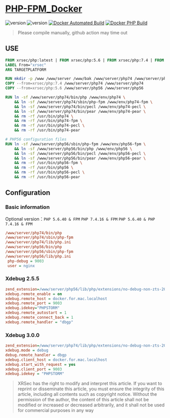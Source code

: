 # [PHP-FPM_Docker](https://xrsec.vercel.app/PHP%20FPM%20Docker.html)

![version](https://img.shields.io/badge/Version-PHP%207.4-da282a)  ![version](https://img.shields.io/badge/Version-PHP%205.6-da282a)  [![Docker Automated Build](https://img.shields.io/docker/automated/xrsec/php?label=Build&logo=docker&style=flat-square)](https://hub.docker.com/r/xrsec/php) [![Docker PHP Build](https://github.com/XRSec/PHP_Docker/actions/workflows/Docker_PHP_Build.yml/badge.svg)](https://github.com/XRSec/PHP_Docker/actions/workflows/Docker_PHP_Build.yml)

> Please compile manually, github action may time out

## USE

```dockerfile
FROM xrsec/php:latest | FROM xrsec/php:5.6 | FROM xrsec/php:7.4 | FROM xrsec/php:init
LABEL From="xrsec"
ARG TARGETPLATFORM
```

```dockerfile
RUN mkdir -p /www /www/server /www/bak /www/server/php74 /www/server/php56
COPY --from=xrsec/php:7.4 /www/server/php74 /www/server/php74
COPY --from=xrsec/php:5.6 /www/server/php56 /www/server/php56
```

```dockerfile
RUN ln -sf /www/server/php74/bin/php /www/env/php74 \
    && ln -sf /www/server/php74/sbin/php-fpm /www/env/php74-fpm \
    && ln -sf /www/server/php74/bin/pecl /www/env/php74-pecl \
    && ln -sf /www/server/php74/bin/pear /www/env/php74-pear \
    && rm -rf /usr/bin/php74 \
    && rm -rf /usr/bin/php74-fpm \
    && rm -rf /usr/bin/php74-pecl \
    && rm -rf /usr/bin/php74-pear

# PHP56 configuration files
RUN ln -sf /www/server/php56/sbin/php-fpm /www/env/php56-fpm \
    && ln -sf /www/server/php56/bin/php /www/env/php56 \
    && ln -sf /www/server/php56/bin/pecl /www/env/php56-pecl \
    && ln -sf /www/server/php56/bin/pear /www/env/php56-pear \
    && rm -rf /usr/bin/php56-fpm \
    && rm -rf /usr/bin/php56 \
    && rm -rf /usr/bin/php56-pecl \
    && rm -rf /usr/bin/php56-pear
```

## Configuration

### Basic information

Optional version：`PHP 5.6.40 & FPM`  `PHP 7.4.16 & FPM`  `PHP 5.6.40 & PHP 7.4.16 & FPM`

```ini
/www/server/php74/bin/php
/www/server/php74/sbin/php-fpm
/www/server/php74/lib/php.ini
/www/server/php56/bin/php
/www/server/php56/sbin/php-fpm
/www/server/php56/lib/php.ini
 php-debug = 9003
 user = nginx
```

### Xdebug 2.5.5

```ini
zend_extension=/www/server/php56/lib/php/extensions/no-debug-non-zts-20131226/xdebug.so
xdebug.remote_enable = on
xdebug.remote_host = docker.for.mac.localhost
xdebug.remote_port = 9003
xdebug.idekey="PHPSTORM"
xdebug.remote_autostart = 1
xdebug.remote_connect_back = 1
xdebug.remote_handler = "dbgp"
```

### Xdebug 3.0.0

```ini
zend_extension=/www/server/php74/lib/php/extensions/no-debug-non-zts-20190902/xdebug.so
xdebug.mode = debug
debug.remote_handler = dbgp
xdebug.client_host = docker.for.mac.localhost
xdebug.start_with_request = yes
xdebug.client_port = 9003
xdebug.idekey = "PHPSTORM"
```

> XRSec has the right to modify and interpret this article. If you want to reprint or disseminate this article, you must ensure the integrity of this article, including all contents such as copyright notice. Without the permission of the author, the content of this article shall not be modified or increased or decreased arbitrarily, and it shall not be used for commercial purposes in any way
